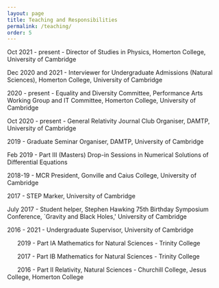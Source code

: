 ```yaml
---
layout: page
title: Teaching and Responsibilities
permalink: /teaching/
order: 5
---
```


Oct 2021 - present - Director of Studies in Physics, Homerton College, University of Cambridge

Dec 2020 and 2021 - Interviewer for Undergraduate Admissions (Natural Sciences), Homerton College, University of Cambridge

2020 - present - Equality and Diversity Committee, Performance Arts Working Group and IT Committee, Homerton College, University of Cambridge

Oct 2020 - present - General Relativity Journal Club Organiser, DAMTP, University of Cambridge

2019 - Graduate Seminar Organiser, DAMTP, University of Cambridge

Feb 2019 - Part III (Masters) Drop-in Sessions in Numerical Solutions of Differential Equations

2018-19 - MCR President, Gonville and Caius College, University of Cambridge

2017 - STEP Marker, University of Cambridge

July 2017 - Student helper, Stephen Hawking 75th Birthday Symposium Conference, `Gravity and Black Holes,' University of Cambridge



2016 - 2021 - Undergraduate Supervisor, University of Cambridge

&nbsp;&nbsp;&nbsp;&nbsp;&nbsp;&nbsp;2019 - Part IA Mathematics for Natural Sciences - Trinity College

&nbsp;&nbsp;&nbsp;&nbsp;&nbsp;&nbsp;2017 - Part IB Mathematics for Natural Sciences - Trinity College

&nbsp;&nbsp;&nbsp;&nbsp;&nbsp;&nbsp;2016 - Part II Relativity, Natural Sciences - Churchill College, Jesus College, Homerton College